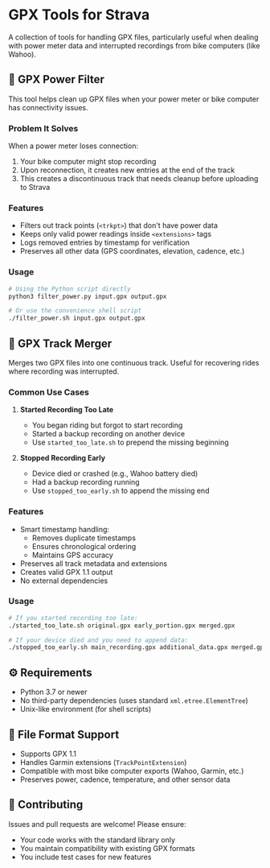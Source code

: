 # GPX Tools for Strava

A collection of tools for handling GPX files, particularly useful when dealing with power meter data and interrupted recordings from bike computers (like Wahoo).

## 🔋 GPX Power Filter

This tool helps clean up GPX files when your power meter or bike computer has connectivity issues.

### Problem It Solves

When a power meter loses connection:

1. Your bike computer might stop recording
2. Upon reconnection, it creates new entries at the end of the track
3. This creates a discontinuous track that needs cleanup before uploading to Strava

### Features

- Filters out track points (`<trkpt>`) that don't have power data
- Keeps only valid power readings inside `<extensions>` tags
- Logs removed entries by timestamp for verification
- Preserves all other data (GPS coordinates, elevation, cadence, etc.)

### Usage

```bash
# Using the Python script directly
python3 filter_power.py input.gpx output.gpx

# Or use the convenience shell script
./filter_power.sh input.gpx output.gpx
```

## 🔄 GPX Track Merger

Merges two GPX files into one continuous track. Useful for recovering rides where recording was interrupted.

### Common Use Cases

1. **Started Recording Too Late**

   - You began riding but forgot to start recording
   - Started a backup recording on another device
   - Use `started_too_late.sh` to prepend the missing beginning

2. **Stopped Recording Early**
   - Device died or crashed (e.g., Wahoo battery died)
   - Had a backup recording running
   - Use `stopped_too_early.sh` to append the missing end

### Features

- Smart timestamp handling:
  - Removes duplicate timestamps
  - Ensures chronological ordering
  - Maintains GPS accuracy
- Preserves all track metadata and extensions
- Creates valid GPX 1.1 output
- No external dependencies

### Usage

```bash
# If you started recording too late:
./started_too_late.sh original.gpx early_portion.gpx merged.gpx

# If your device died and you need to append data:
./stopped_too_early.sh main_recording.gpx additional_data.gpx merged.gpx
```

## ⚙️ Requirements

- Python 3.7 or newer
- No third-party dependencies (uses standard `xml.etree.ElementTree`)
- Unix-like environment (for shell scripts)

## 📝 File Format Support

- Supports GPX 1.1
- Handles Garmin extensions (`TrackPointExtension`)
- Compatible with most bike computer exports (Wahoo, Garmin, etc.)
- Preserves power, cadence, temperature, and other sensor data

## 🤝 Contributing

Issues and pull requests are welcome! Please ensure:

- Your code works with the standard library only
- You maintain compatibility with existing GPX formats
- You include test cases for new features
